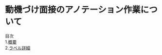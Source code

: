 # 動機づけ面接のアノテーション作業について
目次  
1.[概要](https://github.com/Ryutaro-1104/motivational-interviewing-manual/blob/main/Abstract.md "Abstract")  
2.[ラベル詳細](https://github.com/Ryutaro-1104/motivational-interviewing-manual/blob/main/Lavel-manual.md "Lavel-manual")  

